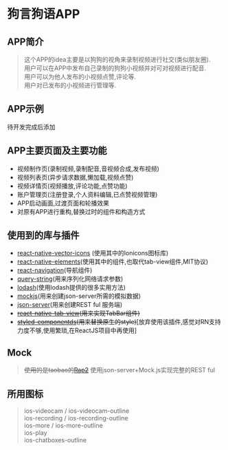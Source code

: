 # 狗言狗语APP

## APP简介
> 这个APP的idea主要是以狗狗的视角来录制视频进行社交(类似朋友圈).     
> 用户可以在APP中发布自己录制的狗狗小视频并对可对视频进行配音.   
> 用户可以为他人发布的小视频点赞,评论等.      
> 用户对已发布的小视频进行管理等.  

## APP示例
待开发完成后添加

## APP主要页面及主要功能

* 视频制作页(录制视频,录制配音,音视频合成,发布视频)
* 视频列表页(异步请求数据,懒加载,视频点赞)
* 视频详情页(视频播放,评论功能,点赞功能)
* 账户管理页(注册登录,个人资料编辑,已点赞视频管理)
* APP启动画面,过渡页面和轮播效果   
* 对原有APP进行重构,替换过时的组件和构造方式  

## 使用到的库与插件

* [react-native-vector-icons](https://github.com/oblador/react-native-vector-icons) (使用其中的Ionicons图标库)
* [react-native-elements](https://github.com/react-native-training/react-native-elements)(使用其中的组件,也取代tab-view组件,MIT协议)
* [react-navigation](https://github.com/react-navigation/react-navigation)(导航组件)
* [query-string](https://github.com/sindresorhus/query-string)(用来序列化网络请求参数)
* [lodash](https://github.com/lodash/lodash)(使用lodash提供的很多实用方法)
* [mockjs](https://github.com/nuysoft/Mock)(用来创建json-server所需的模拟数据)
* [json-server](https://github.com/typicode/json-server)(用来创建REST ful 服务端)
* ~~[react-native-tab-view](https://github.com/react-native-community/react-native-tab-view)(用来实现TabBar组件)~~
* ~~[styled-componentds](https://github.com/styled-components/styled-components)(用来替换原生的style)~~[放弃使用该插件,感觉对RN支持力度不够,使用繁琐,在ReactJS项目中再使用]


## Mock
> ~~使用的是taobao的[Rap2](http://rap2.taobao.org)~~
> 使用json-server+Mock.js实现完整的REST ful


## 所用图标
> ios-videocam  / ios-videocam-outline   
> ios-recording / ios-recording-outline   
> ios-more / ios-more-outline    
> ios-play   
> ios-chatboxes-outline       







